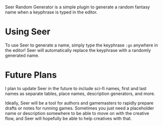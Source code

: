 Seer Random Generator is a simple plugin to generate a random fantasy name when a keyphrase is typed in the editor.

# Using Seer

To use Seer to generate a name, simply type the keyphrase `:gn` anywhere in the editor! Seer will automatically replace the keyphrase with a randomly generated name.

# Future Plans

I plan to update Seer in the future to include sci-fi names, first and last names as separate tables, place names, description generators, and more.

Ideally, Seer will be a tool for authors and gamemasters to rapidly prepare drafts or notes for running games. Sometimes you just need a placeholder name or description somewhere to be able to move on with the creative flow, and Seer will hopefully be able to help creatives with that.
